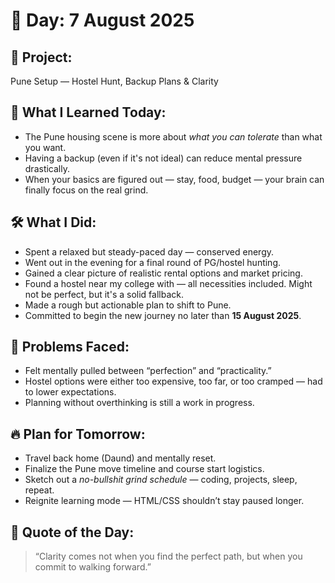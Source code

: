 # 📅 Day: 7 August 2025

## 📘 Project:
Pune Setup — Hostel Hunt, Backup Plans & Clarity

## 🧠 What I Learned Today:
- The Pune housing scene is more about *what you can tolerate* than what you want.
- Having a backup (even if it's not ideal) can reduce mental pressure drastically.
- When your basics are figured out — stay, food, budget — your brain can finally focus on the real grind.

## 🛠️ What I Did:
- Spent a relaxed but steady-paced day — conserved energy.
- Went out in the evening for a final round of PG/hostel hunting.
- Gained a clear picture of realistic rental options and market pricing.
- Found a hostel near my college with — all necessities included. Might not be perfect, but it's a solid fallback.
- Made a rough but actionable plan to shift to Pune.
- Committed to begin the new journey no later than **15 August 2025**.

## 🧩 Problems Faced:
- Felt mentally pulled between “perfection” and “practicality.”
- Hostel options were either too expensive, too far, or too cramped — had to lower expectations.
- Planning without overthinking is still a work in progress.

## 🔥 Plan for Tomorrow:
- Travel back home (Daund) and mentally reset.
- Finalize the Pune move timeline and course start logistics.
- Sketch out a *no-bullshit grind schedule* — coding, projects, sleep, repeat.
- Reignite learning mode — HTML/CSS shouldn’t stay paused longer.

## 💬 Quote of the Day:
> “Clarity comes not when you find the perfect path, but when you commit to walking forward.”
